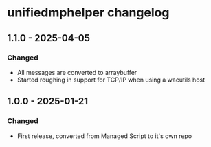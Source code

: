 # unifiedmphelper changelog

## 1.1.0 - 2025-04-05

### Changed

- All messages are converted to arraybuffer
- Started roughing in support for TCP/IP when using a wacutils host

## 1.0.0 - 2025-01-21

### Changed

- First release, converted from Managed Script to it's own repo